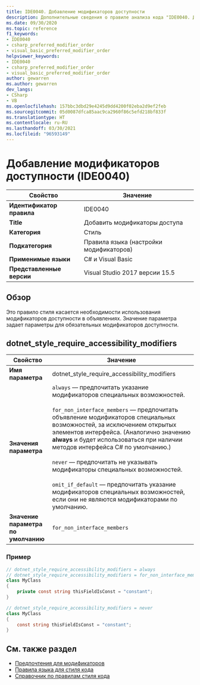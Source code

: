 ```yaml
---
title: IDE0040. Добавление модификаторов доступности
description: Дополнительные сведения о правиле анализа кода "IDE0040. Добавление модификаторов доступности"
ms.date: 09/30/2020
ms.topic: reference
f1_keywords:
- IDE0040
- csharp_preferred_modifier_order
- visual_basic_preferred_modifier_order
helpviewer_keywords:
- IDE0040
- csharp_preferred_modifier_order
- visual_basic_preferred_modifier_order
author: gewarren
ms.author: gewarren
dev_langs:
- CSharp
- VB
ms.openlocfilehash: 157bbc3dbd29e4245d9dd4200f02eba2d9ef2feb
ms.sourcegitcommit: 05d0087dfca85aac9ca2960f86c5efd218bf833f
ms.translationtype: HT
ms.contentlocale: ru-RU
ms.lasthandoff: 03/30/2021
ms.locfileid: "96593149"
---
```

# <a name="add-accessibility-modifiers-ide0040"></a>Добавление модификаторов доступности (IDE0040)

|Свойство|Значение|
|-|-|
| **Идентификатор правила** | IDE0040 |
| **Title** | Добавить модификаторы доступа |
| **Категория** | Стиль |
| **Подкатегория** | Правила языка (настройки модификаторов) |
| **Применимые языки** | C# и Visual Basic |
| **Представленные версии** | Visual Studio 2017 версии 15.5 |

## <a name="overview"></a>Обзор

Это правило стиля касается необходимости использования модификаторов доступности в объявлениях. Значение параметра задает параметры для обязательных модификаторов доступности.

## <a name="dotnet_style_require_accessibility_modifiers"></a>dotnet_style_require_accessibility_modifiers

|Свойство|Значение|
|-|-|
| **Имя параметра** | dotnet_style_require_accessibility_modifiers
| **Значения параметра** | `always` — предпочитать указание модификаторов специальных возможностей.<br /><br />`for_non_interface_members` — предпочитать объявление модификаторов специальных возможностей, за исключением открытых элементов интерфейса. (Аналогично значению **always** и будет использоваться при наличии методов интерфейса C# по умолчанию.)<br /><br />`never` — предпочитать не указывать модификаторы специальных возможностей.<br /><br />`omit_if_default` — предпочитать указание модификаторов специальных возможностей, если они не являются модификаторами по умолчанию. |
| **Значение параметра по умолчанию** | `for_non_interface_members` |

### <a name="example"></a>Пример

```csharp
// dotnet_style_require_accessibility_modifiers = always
// dotnet_style_require_accessibility_modifiers = for_non_interface_members
class MyClass
{
    private const string thisFieldIsConst = "constant";
}

// dotnet_style_require_accessibility_modifiers = never
class MyClass
{
    const string thisFieldIsConst = "constant";
}
```

## <a name="see-also"></a>См. также раздел

- [Предпочтения для модификаторов](modifier-preferences.md)
- [Правила языка для стиля кода](language-rules.md)
- [Справочник по правилам стиля кода](index.md)
